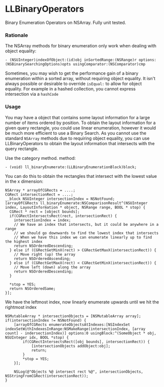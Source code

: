 LLBinaryOperators
=================

Binary Enumeration Operators on NSArray. Fully unit tested.

### Rationale
The NSArray methods for binary enumeration only work when dealing with object equality:

```
- (NSUInteger)indexOfObject:(id)obj inSortedRange:(NSRange)r options:(NSBinarySearchingOptions)opts usingComparator:(NSComparator)cmp
```

Sometimes, you may wish to get the performance gain of a binary enumeration within a sorted array, without requiring object equality. It isn't always possible or desirable to override ``isEqual:`` to allow for object equality. For example in a hashed collection, you cannot express intersection via a ``hashCode``

### Usage

You may have a object that contains some layout information for a large number of items ordered by position. To obtain the layout information for a given query rectangle, you could use linear enumeration, however it would be much more efficient to use a Binary Search. As you cannot use the standard ``NSArray`` methods due to requiring object equality, you can use LLBinaryOperators to obtain the layout information that intersects with the query rectangle.

Use the category method. method:
```
- (void) ll_binaryEnumerate:(LLBinaryEnumerationBlock)block;
```

You can do this to obtain the rectangles that intersect with the lowest value in the x dimension:
```
NSArray * arrayOfCGRects = ....;
CGRect intersectionRect = ....;
__block NSUInteger intersectionIndex = NSNotFound;
[arrayOfCGRects ll_binaryEnumerate:NSComparisonResult^(NSUInteger index, LayoutInformation * object, NSRange range, BOOL * stop) {
  CGRect * rect = [object bounds];
  if(CGRectIntersectsRect(rect, intersectionRect) {
    intersectionIndex = index;
    // We have an index that intersects, but it could be anywhere in a range
    // we should go downwards to find the lowest index that intersects
    // When we have this index we can enumerate linearly up to find the highest index
    return NSOrderedDescending;
  } else if (CGRectGetMinX(rect) > CGRectGetMaxX(intersectionRect)) {
    // Move right (up) the array
    return NSOrderedAscending;
  } else if (CGRectGetMaxX(rect) < CGRectGetMinX(intersectionRect)) {
    // Move left (down) along the array
    return NSOrderedDescending;
  }
  
  *stop = YES;
  return NSOrderedSame;
}];
```

We have the leftmost index, now linearly enumerate upwards until we hit the rightmost index
```
NSMutableArray * intersectionObjects = [NSMutableArray array];
if(intersectionIndex != NSNotFound) {
    [arrayOfCGRects enumerateObjectsAtIndexes:[NSIndexSet indexSetWithIndexesInRange:NSMakeRange(intersectionIndex, [array count] - indersectionIndex)] options:0 usingBlock:^(SomeObject * obj, NSUInteger idx, BOOL *stop) {
        if(CGRectIntersectsRect([obj bounds], intersectionRect)) {
            [intersectionObjects addObject:obj];
            return;
        }
        *stop = YES;
    }];
    
    NSLog(@"Objects %@ intersect rect %@", intersectionObjects, NSStringFromCGRect(intersectionRect));
}
```
